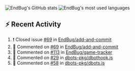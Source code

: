 ![EndBug's GitHub stats](https://github-readme-stats.vercel.app/api?username=endbug&show_icons=true)
![EndBug's most used languages](https://github-readme-stats.vercel.app/api/top-langs/?username=endbug&layout=compact)

## ⚡ Recent Activity

<!--START_SECTION:activity-->
1. ❗️ Closed issue [#69](https://github.com//EndBug/add-and-commit/issues/69) in [EndBug/add-and-commit](https://github.com//EndBug/add-and-commit)
2. 💬 Commented on [#69](https://github.com//EndBug/add-and-commit/issues/69) in [EndBug/add-and-commit](https://github.com//EndBug/add-and-commit)
3. 💬 Commented on [#113](https://github.com//EndBug/game-tracker/issues/113) in [EndBug/game-tracker](https://github.com//EndBug/game-tracker)
4. 💬 Commented on [#29](https://github.com//dbots-pkg/dbothook.js/issues/29) in [dbots-pkg/dbothook.js](https://github.com//dbots-pkg/dbothook.js)
5. 💬 Commented on [#58](https://github.com//dbots-pkg/dbots.js/issues/58) in [dbots-pkg/dbots.js](https://github.com//dbots-pkg/dbots.js)
<!--END_SECTION:activity-->
